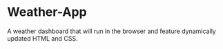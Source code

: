 # Weather-App
A weather dashboard that will run in the browser and feature dynamically updated HTML and CSS.

